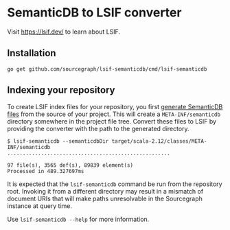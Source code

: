 # SemanticDB to LSIF converter

Visit https://lsif.dev/ to learn about LSIF.

## Installation

```
go get github.com/sourcegraph/lsif-semanticdb/cmd/lsif-semanticdb
```

## Indexing your repository

To create LSIF index files for your repository, you first [generate SemanticDB files](https://scalameta.org/docs/semanticdb/guide.html)
from the source of your project. This will create a `META-INF/semanticdb` directory somewhere in the project file tree. Convert these
files to LSIF by providing the converter with the path to the generated directory.

```
$ lsif-semanticdb --semanticdbDir target/scala-2.12/classes/META-INF/semanticdb
.....................................................

97 file(s), 3565 def(s), 89839 element(s)
Processed in 489.327697ms
```

It is expected that the `lsif-semanticdb` command be run from the repository root. Invoking it from a different directory may result in a
mismatch of document URIs that will make paths unresolvable in the Sourcegraph instance at query time.

Use `lsif-semanticdb --help` for more information.
